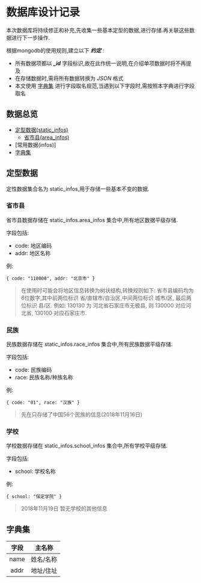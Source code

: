 # 数据库设计记录 # 
本次数据库将持续修正和补充,先收集一些基本定型的数据,进行存储.再关联这些数据进行下一步操作. 

根据mongodb的使用规则,建立以下 ***约定*** :
+ 所有数据项都以 ***\_id*** 字段标识,故在此作统一说明,在介绍单项数据时将不再提及
+ 在存储数据时,需将所有数据转换为 *JSON* 格式
+ 本文使用 [字典集](#字典集) 进行字段取名规范,当遇到以下字段时,需按照本字典进行字段取名

## 数据总览 ## 
+ [定型数据(static_infos)](#定型数据)
  - [省市县(area_infos)](#省市县)
+ [常用数据(infos)]
+ [字典集](#字典集)

## 定型数据 ##
定性数据集合名为 static_infos,用于存储一些基本不变的数据.

### 省市县 ###
省市县数据存储在 static_infos.area_infos 集合中,所有地区数据平级存储. 

字段包括:
+ code: 地区编码
+ addr: 地区名称

例:
```
{ code: "110000", addr: "北京市" }
```
> 在使用时可能会将地区信息转换为树状结构,转换规则如下:
> 省市县编码均为6位数字,其中前两位标识 省/直辖市/自治区,中间两位标识 城市/区, 最后两位标识 县/区.
> 例如: 130130 为 河北省石家庄市无极县, 则 130000 对应河北省, 130100 对应石家庄市.

### 民族 ###
民族数据存储在 static_infos.race_infos 集合中,所有民族数据平级存储. 

字段包括:
+ code: 民族编码
+ race: 民族名称/种族名称

例:
```
{ code: "01", race: "汉族" }
```
> 先在只存储了中国56个民族的信息(2018年11月16日)

### 学校 ###
学校数据存储在 static_infos.school_infos 集合中,所有学校平级存储.

字段包括:
+ school: 学校名称

例:
```
{ school: "保定学院" }
```

> 2018年11月19日
> 暂无学校的其他信息

## 字典集 ##
| **字段** | 主名称 |
| :----: | :----: |
| name  | 姓名/名称 |
| addr  | 地址/住址 |
